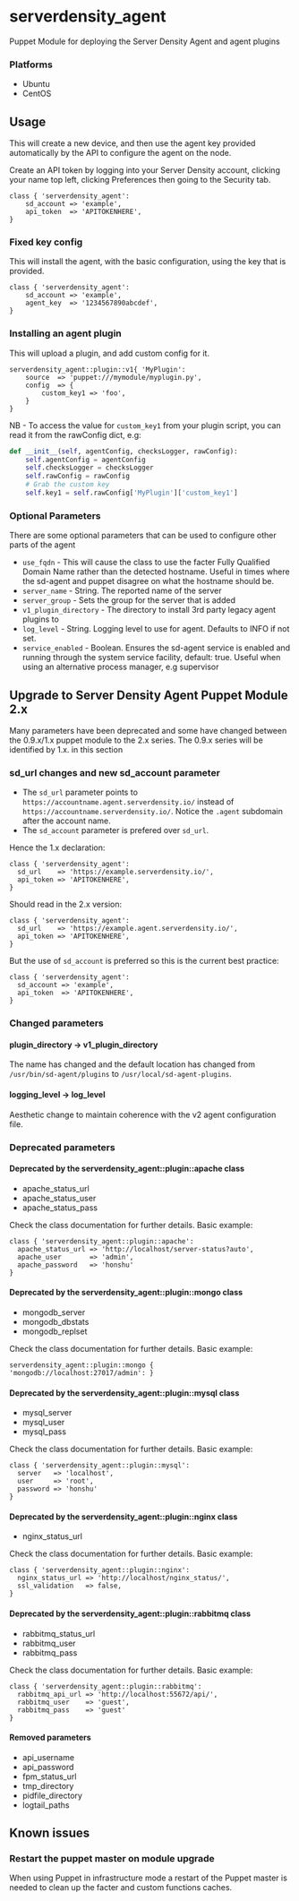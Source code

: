 serverdensity_agent
====================

Puppet Module for deploying the Server Density Agent and agent plugins

### Platforms

* Ubuntu
* CentOS

## Usage

This will create a new device, and then use the agent key provided automatically by the API to configure the agent on the node.

Create an API token by logging into your Server Density account, clicking your name top left, clicking Preferences then going to the Security tab.

```puppet
class { 'serverdensity_agent':
    sd_account => 'example',
    api_token  => 'APITOKENHERE',
}
```

### Fixed key config

This will install the agent, with the basic configuration, using the key that is provided.

```puppet
class { 'serverdensity_agent':
    sd_account => 'example',
    agent_key  => '1234567890abcdef',
}
```

### Installing an agent plugin

This will upload a plugin, and add custom config for it.

```puppet
serverdensity_agent::plugin::v1{ 'MyPlugin':
    source  => 'puppet:///mymodule/myplugin.py',
    config  => {
        custom_key1 => 'foo',
    }
}
```

NB - To access the value for `custom_key1` from your plugin script, you can read it from the rawConfig dict, e.g:

```python
def __init__(self, agentConfig, checksLogger, rawConfig):
    self.agentConfig = agentConfig
    self.checksLogger = checksLogger
    self.rawConfig = rawConfig
    # Grab the custom key
    self.key1 = self.rawConfig['MyPlugin']['custom_key1']
```

### Optional Parameters

There are some optional parameters that can be used to configure other parts of the agent

* `use_fqdn` - This will cause the class to use the facter Fully Qualified Domain Name rather than the detected hostname. Useful in times where the sd-agent and puppet disagree on what the hostname should be.
* `server_name` - String. The reported name of the server
* `server_group` - Sets the group for the server that is added
* `v1_plugin_directory` - The directory to install 3rd party legacy agent plugins to
* `log_level` - String. Logging level to use for agent. Defaults to INFO if not set.
* `service_enabled` - Boolean. Ensures the sd-agent service is enabled and running through the system service facility, default: true. Useful when using an alternative process manager, e.g supervisor

## Upgrade to Server Density Agent Puppet Module 2.x

Many parameters have been deprecated and some have changed between the 0.9.x/1.x puppet module to the 2.x series. The 0.9.x series will be identified by 1.x. in this section

### sd_url changes and new sd_account parameter

- The `sd_url` parameter points to `https://accountname.agent.serverdensity.io/` instead of `https://accountname.serverdensity.io/`. Notice the `.agent` subdomain after the account name.
- The `sd_account` parameter is prefered over `sd_url`.

Hence the 1.x declaration:

```puppet
class { 'serverdensity_agent':
  sd_url    => 'https://example.serverdensity.io/',
  api_token => 'APITOKENHERE',
}
```

Should read in the 2.x version:

```puppet
class { 'serverdensity_agent':
  sd_url    => 'https://example.agent.serverdensity.io/',
  api_token => 'APITOKENHERE',
}
```

But the use of `sd_account` is preferred so this is the current best practice:

```puppet
class { 'serverdensity_agent':
  sd_account => 'example',
  api_token  => 'APITOKENHERE',
}
```

### Changed parameters
#### plugin_directory -> v1_plugin_directory

The name has changed and the default location has changed from `/usr/bin/sd-agent/plugins` to `/usr/local/sd-agent-plugins`.

#### logging_level -> log_level

Aesthetic change to maintain coherence with the v2 agent configuration file.

### Deprecated parameters
#### Deprecated by the serverdensity_agent::plugin::apache class

- apache_status_url
- apache_status_user
- apache_status_pass

Check the class documentation for further details. Basic example:

```puppet
class { 'serverdensity_agent::plugin::apache':
  apache_status_url => 'http://localhost/server-status?auto',
  apache_user       => 'admin',
  apache_password   => 'honshu'
}
```

#### Deprecated by the serverdensity_agent::plugin::mongo class

- mongodb_server
- mongodb_dbstats
- mongodb_replset

Check the class documentation for further details. Basic example:

```puppet
serverdensity_agent::plugin::mongo { 'mongodb://localhost:27017/admin': }
```

#### Deprecated by the serverdensity_agent::plugin::mysql class

- mysql_server
- mysql_user
- mysql_pass

Check the class documentation for further details. Basic example:

```puppet
class { 'serverdensity_agent::plugin::mysql':
  server   => 'localhost',
  user     => 'root',
  password => 'honshu'
}
```


#### Deprecated by the serverdensity_agent::plugin::nginx class

- nginx_status_url

Check the class documentation for further details. Basic example:

```puppet
class { 'serverdensity_agent::plugin::nginx':
  nginx_status_url => 'http://localhost/nginx_status/',
  ssl_validation   => false,
}
```


#### Deprecated by the serverdensity_agent::plugin::rabbitmq class

- rabbitmq_status_url
- rabbitmq_user
- rabbitmq_pass

Check the class documentation for further details. Basic example:

```puppet
class { 'serverdensity_agent::plugin::rabbitmq':
  rabbitmq_api_url => 'http://localhost:55672/api/',
  rabbitmq_user    => 'guest',
  rabbitmq_pass    => 'guest'
}
```

#### Removed parameters
- api_username
- api_password
- fpm_status_url
- tmp_directory
- pidfile_directory
- logtail_paths


## Known issues

### Restart the puppet master on module upgrade

When using Puppet in infrastructure mode a restart of the Puppet master is needed to clean up the facter and custom functions caches.
